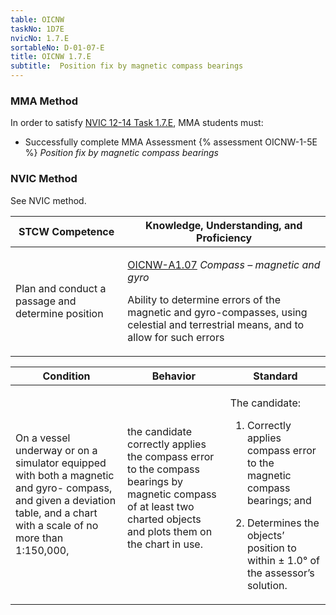 ```yaml
---
table: OICNW
taskNo: 1D7E
nvicNo: 1.7.E 
sortableNo: D-01-07-E
title: OICNW 1.7.E 
subtitle:  Position fix by magnetic compass bearings
---
```



### MMA Method

In order to satisfy  [NVIC 12-14  Task  1.7.E]({{site.baseurl}}/assets/images/nvic-12-14.pdf), MMA students must:

* Successfully complete MMA Assessment {% assessment OICNW-1-5E %} *Position fix by magnetic compass bearings*


### NVIC Method

<a onclick="togglevisibility('nvic_methods')" >See NVIC method.</a>

<div id='nvic_methods' class='hide'>

<table>
<thead>
<tr>
<th class='forty'> STCW Competence </th>
<th class='sixty'> Knowledge, Understanding, and Proficiency </th>
</tr>
</thead>




<tbody>
<tr><td markdown='1'>

Plan and conduct a passage and determine position

</td><td markdown='1'>

[OICNW-A1.07]({{site.baseurl}}/tables/21.html#OICNW-A1.07) *Compass – magnetic and gyro*

Ability to determine errors of the magnetic and gyro-compasses, using celestial and terrestrial means, and to allow for such errors

</td></tr>


</tbody>
</table>


<table>
<thead>
<tr><th class='twenty'>  Condition </th><th class='twenty'> Behavior </th><th  class='sixty'>Standard </th></tr>
</thead>
<tbody >



<tr><td markdown='1'>

On a vessel underway or on a simulator equipped with both a magnetic and gyro- compass, and given a deviation table, and a chart with a scale of no more than 1:150,000,

</td><td markdown='1'>

the candidate correctly applies the compass error to the compass bearings by magnetic compass of at least two charted objects and plots them on the chart in use.

<br>

<div class="tooltip">
<span class="tooltiptext">
</span>
</div>


</td><td markdown='1'>

The candidate:

1. Correctly applies compass error to the magnetic compass bearings; and

2. Determines the objects’ position to within ± 1.0° of the assessor’s solution.

</td></tr>
</tbody>
</table>
</div>
